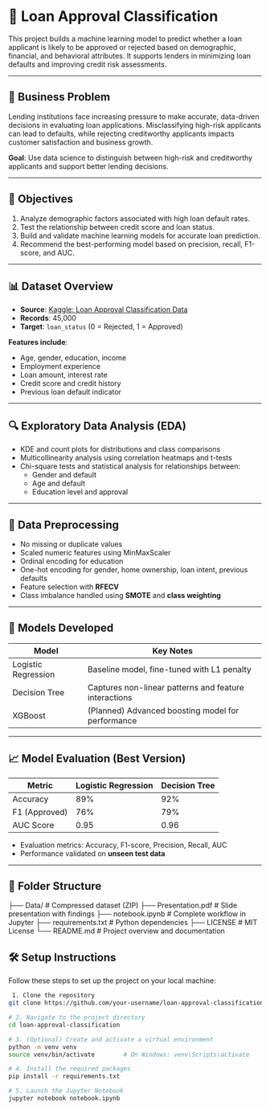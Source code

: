 # 🏦 Loan Approval Classification

This project builds a machine learning model to predict whether a loan applicant is likely to be approved or rejected based on demographic, financial, and behavioral attributes. It supports lenders in minimizing loan defaults and improving credit risk assessments. 

---

## 📌 Business Problem

Lending institutions face increasing pressure to make accurate, data-driven decisions in evaluating loan applications. Misclassifying high-risk applicants can lead to defaults, while rejecting creditworthy applicants impacts customer satisfaction and business growth.

**Goal**: Use data science to distinguish between high-risk and creditworthy applicants and support better lending decisions.

---

## 🎯 Objectives

1. Analyze demographic factors associated with high loan default rates.
2. Test the relationship between credit score and loan status.
3. Build and validate machine learning models for accurate loan prediction.
4. Recommend the best-performing model based on precision, recall, F1-score, and AUC.

---

## 📊 Dataset Overview

- **Source**: [Kaggle: Loan Approval Classification Data](https://www.kaggle.com/datasets/taweilo/loan-approval-classification-data)
- **Records**: 45,000
- **Target**: `loan_status` (0 = Rejected, 1 = Approved)

**Features include**:
- Age, gender, education, income
- Employment experience
- Loan amount, interest rate
- Credit score and credit history
- Previous loan default indicator

---

## 🔍 Exploratory Data Analysis (EDA)

- KDE and count plots for distributions and class comparisons
- Multicollinearity analysis using correlation heatmaps and t-tests
- Chi-square tests and statistical analysis for relationships between:
  - Gender and default
  - Age and default
  - Education level and approval

---

## 🧹 Data Preprocessing

- No missing or duplicate values
- Scaled numeric features using MinMaxScaler
- Ordinal encoding for education
- One-hot encoding for gender, home ownership, loan intent, previous defaults
- Feature selection with **RFECV**
- Class imbalance handled using **SMOTE** and **class weighting**

---

## 🤖 Models Developed

| Model               | Key Notes                                        |
|--------------------|--------------------------------------------------|
| Logistic Regression | Baseline model, fine-tuned with L1 penalty      |
| Decision Tree       | Captures non-linear patterns and feature interactions |
| XGBoost             | (Planned) Advanced boosting model for performance |

---

## 📈 Model Evaluation (Best Version)

| Metric       | Logistic Regression | Decision Tree |
|--------------|---------------------|---------------|
| Accuracy     | 89%                 | 92%           |
| F1 (Approved)| 76%                 | 79%           |
| AUC Score    | 0.95                | 0.96          |

- Evaluation metrics: Accuracy, F1-score, Precision, Recall, AUC
- Performance validated on **unseen test data**

---

## 📁 Folder Structure

├── Data/ # Compressed dataset (ZIP)
├── Presentation.pdf # Slide presentation with findings
├── notebook.ipynb # Complete workflow in Jupyter
├── requirements.txt # Python dependencies
├── LICENSE # MIT License
└── README.md # Project overview and documentation


## 🛠️ Setup Instructions

Follow these steps to set up the project on your local machine:

```bash
 1. Clone the repository
git clone https://github.com/your-username/loan-approval-classification.git

# 2. Navigate to the project directory
cd loan-approval-classification

# 3. (Optional) Create and activate a virtual environment
python -m venv venv
source venv/bin/activate        # On Windows: venv\Scripts\activate

# 4. Install the required packages
pip install -r requirements.txt

# 5. Launch the Jupyter Notebook
jupyter notebook notebook.ipynb
